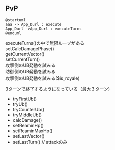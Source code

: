## PvP

```
@startuml
aaa -> App_Durl : execute
App_Durl ->App_Durl : executeTurns
@enduml
```


executeTurns()の中で無限ループがある</br>
 setCalcDamagePhase()</br>
 getCurrentVector()</br>
 setCurrentTurn()</br>
 攻撃側のUB発動を試みる</br>
 防御側のUB発動を試みる</br>
 攻撃側のUB発動を試みる($is_royale)</br>
 
3ターンで終了するようになっている（最大３ターン)

- tryFirstUb()
- tryUb()
- tryCounterUb()
- tryMiddleUb()
- calcDamage()
- setReaminHp()
- setReaminMaxHp()
- setLastVector()
- setLastTurn() // attackのみ
